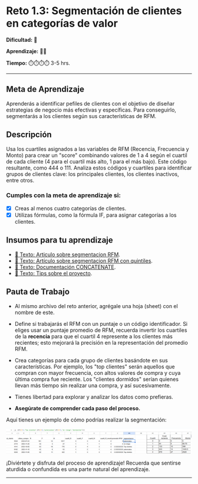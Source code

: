 # Reto 1.3: Segmentación de clientes en categorías de valor

**Dificultad:** 🌻 

**Aprendizaje:** 🍯🍯 

**Tiempo:** ⏱️️⏱️️️⏱️️️⏱️️ 3-5 hrs.

---

## Meta de Aprendizaje

Aprenderás a identificar pefiles de clientes con el objetivo de diseñar estrategias de negocio más efectivas y específicas. Para conseguirlo, segmentarás a los clientes según sus características de RFM.

## Descripción

Usa los cuartiles asignados a las variables de RFM (Recencia, Frecuencia y Monto) para crear un "score" combinando valores de 1 a 4 según el cuartil de cada cliente (4 para el cuartil más alto, 1 para el más bajo). Este código resultante, como 444 o 111. Analiza estos códigos y cuartiles para identificar grupos de clientes clave: los principales clientes, los clientes inactivos, entre otros.

### Cumples con la meta de aprendizaje si:

- [x] Creas al menos cuatro categorías de clientes.
- [x] Utilizas fórmulas, como la fórmula IF, para asignar categorías a los clientes.

## Insumos para tu aprendizaje

- [📄 Texto: Articulo sobre segmentacion RFM](https://www.pushwoosh.com/blog/es/rfm/).
- [📄 Texto: Artículo sobre segmentacion RFM con quintiles](https://www.unica360.com/analisis-rfm-en-retail-empezando-a-segmentar-clientes-i).
- [📄 Texto: Documentación CONCATENATE](https://support.google.com/docs/answer/3094123?hl=es&sjid=13643531532267330533-EU).
- [📄 Texto: Tips sobre el proyecto](https://docs.google.com/document/d/1iuNR8rRj1mu-squcY7BgBjZggOm8Bor6jkT_OEffWkg/edit?usp=sharing).

## Pauta de Trabajo

- Al mismo archivo del reto anterior, agrégale una hoja (sheet) con el nombre de este. 

- Define si trabajarás el RFM con un puntaje o un código identificador. Si eliges usar un puntaje promedio de RFM, recuerda invertir los cuartiles de la **recencia** para que el cuartil 4 represente a los clientes más recientes; esto mejorará la precisión en la representación del promedio RFM.

- Crea categorías para cada grupo de clientes basándote en sus características. Por ejemplo, los "top clientes" serán aquellos que compran con mayor frecuencia, con altos valores de compra y cuya última compra fue reciente. Los "clientes dormidos" serían quienes llevan más tiempo sin realizar una compra, y así sucesivamente.

- Tienes libertad para explorar y analizar los datos como prefieras.

- **Asegúrate de comprender cada paso del proceso.**

Aquí tienes un ejemplo de cómo podrías realizar la segmentación: 

![image](https://raw.githubusercontent.com/Laboratoria/digitaljumpstart-curriculum/main/DAT/00_assets/ejemplo_solucion_segmentacion.png)

¡Diviértete y disfruta del proceso de aprendizaje! Recuerda que sentirse aturdida o confundida es una parte natural del aprendizaje.

--- 


